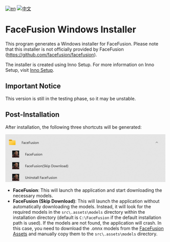 [![en](https://img.shields.io/badge/lang-en-red.svg)](https://github.com/lanesky/ff-win-installer/blob/master/README.md)
[![中文](https://img.shields.io/badge/lang-中文-red.svg)](https://github.com/lanesky/ff-win-installer/blob/master/README.zh.md)

# FaceFusion Windows Installer

This program generates a Windows installer for FaceFusion. Please note that this installer is not officially provided by FaceFusion (https://github.com/facefusion/facefusion).

The installer is created using Inno Setup. For more information on Inno Setup, visit [Inno Setup](https://jrsoftware.org/isinfo.php).

## Important Notice
This version is still in the testing phase, so it may be unstable.

## Post-Installation
After installation, the following three shortcuts will be generated:

<img src="images/shortcuts.png" alt="Shortcuts" width="500"/>


- **FaceFusion**: This will launch the application and start downloading the necessary models.
- **FaceFusion (Skip Download)**: This will launch the application without automatically downloading the models. Instead, it will look for the required models in the `src\.assets\models` directory within the installation directory (default is `C:\FaceFusion` if the default installation path is used). If the models are not found, the application will crash. In this case, you need to download the .onnx models from the [FaceFusion Assets](https://github.com/facefusion/facefusion-assets/releases/tag/models) and manually copy them to the `src\.assets\models` directory.
